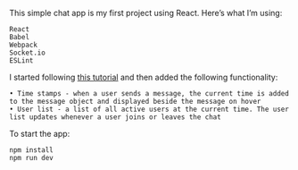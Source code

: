 This simple chat app is my first project using React. Here’s what I’m using:  

	React 
	Babel 
	Webpack
	Socket.io 
	ESLint 

I started following [this tutorial](https://www.coderfactoryacademy.edu.au/posts/how-you-can-build-facebook-messenger-chat-app-with-reactjs) and then added the following functionality:

	• Time stamps - when a user sends a message, the current time is added to the message object and displayed beside the message on hover
	• User list - a list of all active users at the current time. The user list updates whenever a user joins or leaves the chat

To start the app:

	npm install
	npm run dev
